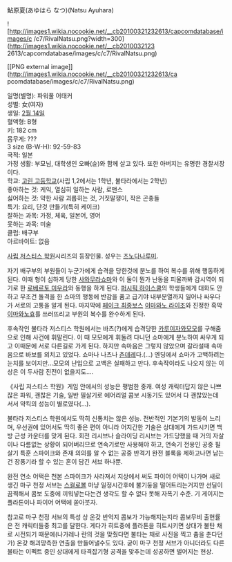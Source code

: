 鮎原夏(あゆはら なつ)(Natsu Ayuhara)

![http://images1.wikia.nocookie.net/__cb20100321232613/capcomdatabase/images/c
/c7/RivalNatsu.png?width=300](http://images1.wikia.nocookie.net/__cb2010032123
2613/capcomdatabase/images/c/c7/RivalNatsu.png)

[[PNG external image]](http://images1.wikia.nocookie.net/__cb20100321232613/ca
pcomdatabase/images/c/c7/RivalNatsu.png)

일명(별명): 파워풀 어태커  
성별: 女(여자)  
생일: [2월 14일](2%EC%9B%94%2014%EC%9D%BC.md)  
혈액형: B형  
키: 182 cm  
몸무게: ???  
3 size (B-W-H): 92-59-83  
국적: 일본  
가정 생활: 부모님, 대학생인 오빠(슌)와 함께 살고 있다. 또한 아버지는 유명한 경찰서장이다.  
학교: [고린 고등학교](%EA%B3%A0%EB%A6%B0%20%ED%95%99%EC%9B%90.md)(사립 1,2에서는 1학년,
불타라에서는 2학년)  
좋아하는 것: 케익, 열심히 일하는 사람, 로맨스  
싫어하는 것: 약한 사람 괴롭히는 것, 거짓말쟁이, 작은 곤충들  
특기: 요리, 단것 만들기(특히 케이크)  
잘하는 과목: 가정, 체육, 일본어, 영어  
못하는 과목: 미술  
클럽: 배구부  
아르바이트: 없음

  
[사립 저스티스 학원](%EC%82%AC%EB%A6%BD%20%EC%A0%80%EC%8A%A4%ED%8B%B0%EC%8A%A4%20%ED%95%99%EC%9B%90.md)시리즈의 등장인물. 성우는 [츠노다나루미](%EC%B8%A0%EB%85%B8%EB%8B%A4%20%EB%82%98%EB%A3%A8%EB%AF%B8.md).

자기 배구부의 부원들이 누군가에게 습격을 당한것에 분노를 하여 복수를 위해 행동하게 된다. 이때 형이 심하게 당한 [사와무라쇼마](%EC%82%AC%EC%99%80%EB%AC%B4%EB%9D%BC%20%EC%87%BC%EB%A7%88.md)와 이 둘이 뭔가
난동을 피울까봐 감시역이 되기로 한 [로베르토 미우라](%EB%A1%9C%EB%B2%A0%EB%A5%B4%ED%86%A0%20%EB%AF%B8%EC%9A%B0%EB%9D%BC.md)와 동행을 하게 된다. [퍼시픽 하이스쿨](%ED%8D%BC%EC%8B%9C%ED%94%BD%20%ED%95%98%EC%9D%B4%EC%8A%A4%EC%BF%A8.md)의 학생들에게 대화도 안하고 무조건 돌격을 한 쇼마의 행동에
반감을 품고 급기야 내부분열까지 일어나 싸우다가 서로의 고통을 알게 된다. 마지막에 [페이크 최종보스](%ED%8E%98%EC%9D%B4%ED%81%AC%20%EC%B5%9C%EC%A2%85%EB%B3%B4%EC%8A%A4.md) [이마와노 라이조](%EC%9D%B4%EB%A7%88%EC%99%80%EB%85%B8%20%EB%9D%BC%EC%9D%B4%EC%A1%B0.md)와 진정한 흑막 [이마와노효](%EC%9D%B4%EB%A7%88%EC%99%80%EB%85%B8%20%ED%9A%A8.md)를 쓰러뜨리고 부원의 복수를 완수하게
된다.

후속작인 불타라 저스티스 학원에서는 바츠(?)에게 습격당한 [카루이자와모모](%EC%B9%B4%EB%A3%A8%EC%9D%B4%EC%9E%90%EC%99%80%20%EB%AA%A8%EB%AA%A8.md)를
구해줌으로 인해 사건에 휘말린다. 이 때 모모에게 휘둘려 다니던 쇼마에게 분노하여 싸우게 되고 이때문에 서로 다른길로 가게 된다. 하지만
속마음은 그렇지 않았으며 갈라설때 속마음으로 바보를 외치고 있었다. 쇼마나 나츠나
[츤데레](%EC%B8%A4%EB%8D%B0%EB%A0%88.md)다.(...) 엔딩에서 쇼마가 고백하려는 눈치를 보이지만...모모의
난입으로 고백은 실패하고 만다. 후속작이라도 나오지 않는 이상은 이 두사람 진전이 없을지도....

《사립 저스티스 학원》게임 안에서의 성능은 평범한 중캐. 여성 캐릭터답지 않은 나쁘잖은 파워, 괜찮은 기술, 일반 필살기로 에어리얼 콤보
시동기도 있어서 다 괜찮았는데 서서 약킥의 성능이 별로였다(…).

불타라 저스티스 학원에서도 딱히 신통치는 않은 성능. 전반적인 기본기의 발동이 느리며, 우선권에 있어서도 딱히 좋은 편이 아니라 어지간한
기술은 상대에게 가드시키면 백방 근성 카운터를 맞게 된다. 회전 리시브나 슬라이딩 리시브는 가드당했을 때 거의 자살이나 다름없는 상황이
되어버리므로 연속기로만 사용해야 하고, 연속기 전용인 공중 필살기 특훈 스파이크와 존재 의의를 알 수 없는 공중 반격기 완전 블록을
제하고나면 남는건 장풍기라 할 수 있는 혼이 담긴 서브 하나뿐.

완전 연소 어택은 천본 스파이크가 사라져서 지상에서 써도 파이어 어택이 나가며 새로 생긴 마구 천정 서브는 [스컬로볼](%EC%8A%A4%EC%BB%AC%EB%A1%9C%20%EB%A7%A4%EB%8B%88%EC%95%84.md) 마냥 일정시간후에
불기둥을 떨어트리는거지만 선딜이 끔찍해서 콤보 도중에 끼워넣는다는건 생각도 할 수 없다 못해 자폭기 수준. 기 게이지는 플라톤이나 파이어
어택에 쏟아붓자.

참고로 마구 천정 서브의 특성 상 온갖 반억지 콤보가 가능해지는지라 콤보무비 출현률은 전 캐릭터들중 최고를 달한다. 게다가 히트중에 플라톤을
히트시키면 상대가 불탄 채로 시전되기 때문에(나가레나 란의 것을 맞췄다면 불타는 채로 사진을 찍고 춤을 춘다던가) 온갖 해괴망측한 연출을
만들어낼수도 있다. 굳이 마구 천정 서브가 아니더라도 다른 불타는 이펙트 중인 상대에게 타격잡기형 공격을 맞추는데 성공하면 벌어지는 현상.

